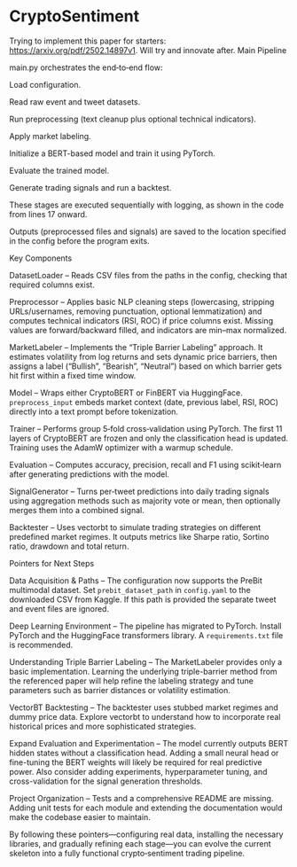 # CryptoSentiment
Trying to implement this paper for starters: https://arxiv.org/pdf/2502.14897v1. Will try and innovate after.
Main Pipeline

main.py orchestrates the end‑to‑end flow:

Load configuration.

Read raw event and tweet datasets.

Run preprocessing (text cleanup plus optional technical indicators).

Apply market labeling.

Initialize a BERT-based model and train it using PyTorch.

Evaluate the trained model.

Generate trading signals and run a backtest.

These stages are executed sequentially with logging, as shown in the code from lines 17 onward.

Outputs (preprocessed files and signals) are saved to the location specified in the config before the program exits.

Key Components

DatasetLoader – Reads CSV files from the paths in the config, checking that required columns exist. 

Preprocessor – Applies basic NLP cleaning steps (lowercasing, stripping URLs/usernames, removing punctuation, optional lemmatization) and computes technical indicators (RSI, ROC) if price columns exist. Missing values are forward/backward filled, and indicators are min–max normalized. 

MarketLabeler – Implements the “Triple Barrier Labeling” approach. It estimates volatility from log returns and sets dynamic price barriers, then assigns a label (“Bullish”, “Bearish”, “Neutral”) based on which barrier gets hit first within a fixed time window. 

Model – Wraps either CryptoBERT or FinBERT via HuggingFace. `preprocess_input` embeds market context (date, previous label, RSI, ROC) directly into a text prompt before tokenization.

Trainer – Performs group 5‑fold cross‑validation using PyTorch. The first 11 layers of CryptoBERT are frozen and only the classification head is updated. Training uses the AdamW optimizer with a warmup schedule.

Evaluation – Computes accuracy, precision, recall and F1 using scikit‑learn after generating predictions with the model. 

SignalGenerator – Turns per‑tweet predictions into daily trading signals using aggregation methods such as majority vote or mean, then optionally merges them into a combined signal. 

Backtester – Uses vectorbt to simulate trading strategies on different predefined market regimes. It outputs metrics like Sharpe ratio, Sortino ratio, drawdown and total return. 

Pointers for Next Steps

Data Acquisition & Paths – The configuration now supports the PreBit multimodal dataset. Set `prebit_dataset_path` in `config.yaml` to the downloaded CSV from Kaggle. If this path is provided the separate tweet and event files are ignored.

Deep Learning Environment – The pipeline has migrated to PyTorch. Install PyTorch and the HuggingFace transformers library. A `requirements.txt` file is recommended.

Understanding Triple Barrier Labeling – The MarketLabeler provides only a basic implementation. Learning the underlying triple-barrier method from the referenced paper will help refine the labeling strategy and tune parameters such as barrier distances or volatility estimation.

VectorBT Backtesting – The backtester uses stubbed market regimes and dummy price data. Explore vectorbt to understand how to incorporate real historical prices and more sophisticated strategies.

Expand Evaluation and Experimentation – The model currently outputs BERT hidden states without a classification head. Adding a small neural head or fine-tuning the BERT weights will likely be required for real predictive power. Also consider adding experiments, hyperparameter tuning, and cross-validation for the signal generation thresholds.

Project Organization – Tests and a comprehensive README are missing. Adding unit tests for each module and extending the documentation would make the codebase easier to maintain.

By following these pointers—configuring real data, installing the necessary libraries, and gradually refining each stage—you can evolve the current skeleton into a fully functional crypto‑sentiment trading pipeline.
